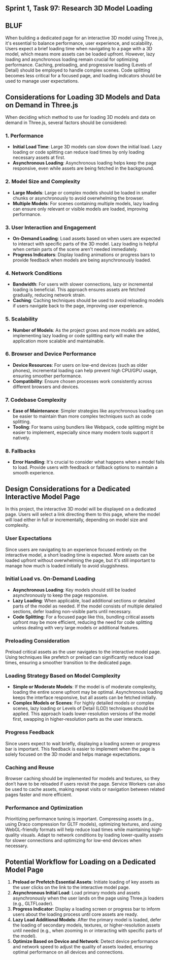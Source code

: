## Sprint 1, Task 97: Research 3D Model Loading
## BLUF
When building a dedicated page for an interactive 3D model using Three.js, it's essential to balance performance, user experience, and scalability. Users expect a brief loading time when navigating to a page with a 3D model, which means more assets can be loaded upfront. However, lazy loading and asynchronous loading remain crucial for optimizing performance. Caching, preloading, and progressive loading (Levels of Detail) should be employed to handle complex scenes. Code splitting becomes less critical for a focused page, and loading indicators should be used to manage user expectations.

## Considerations for Loading 3D Models and Data on Demand in Three.js
When deciding which method to use for loading 3D models and data on demand in Three.js, several factors should be considered:

### 1. Performance
- **Initial Load Time**: Large 3D models can slow down the initial load. Lazy loading or code splitting can reduce load times by only loading necessary assets at first.
- **Asynchronous Loading**: Asynchronous loading helps keep the page responsive, even while assets are being fetched in the background.

### 2. Model Size and Complexity
- **Large Models**: Large or complex models should be loaded in smaller chunks or asynchronously to avoid overwhelming the browser.
- **Multiple Models**: For scenes containing multiple models, lazy loading can ensure only relevant or visible models are loaded, improving performance.

### 3. User Interaction and Engagement
- **On-Demand Loading**: Load assets based on when users are expected to interact with specific parts of the 3D model. Lazy loading is helpful when certain parts of the scene aren't needed immediately.
- **Progress Indicators**: Display loading animations or progress bars to provide feedback when models are being asynchronously loaded.

### 4. Network Conditions
- **Bandwidth**: For users with slower connections, lazy or incremental loading is beneficial. This approach ensures assets are fetched gradually, reducing network strain.
- **Caching**: Caching techniques should be used to avoid reloading models if users navigate back to the page, improving user experience.

### 5. Scalability
- **Number of Models**: As the project grows and more models are added, implementing lazy loading or code splitting early will make the application more scalable and maintainable.

### 6. Browser and Device Performance
- **Device Resources**: For users on low-end devices (such as older phones), incremental loading can help prevent high CPU/GPU usage, ensuring smoother performance.
- **Compatibility**: Ensure chosen processes work consistently across different browsers and devices.

### 7. Codebase Complexity
- **Ease of Maintenance**: Simpler strategies like asynchronous loading can be easier to maintain than more complex techniques such as code splitting.
- **Tooling**: For teams using bundlers like Webpack, code splitting might be easier to implement, especially since many modern tools support it natively.

### 8. Fallbacks
- **Error Handling**: It's crucial to consider what happens when a model fails to load. Provide users with feedback or fallback options to maintain a smooth experience.

## Design Considerations for a Dedicated Interactive Model Page
In this project, the interactive 3D model will be displayed on a dedicated page. Users will select a link directing them to this page, where the model will load either in full or incrementally, depending on model size and complexity.

### User Expectations
Since users are navigating to an experience focused entirely on the interactive model, a short loading time is expected. More assets can be loaded upfront without overwhelming the page, but it's still important to manage how much is loaded initially to avoid sluggishness.

### Initial Load vs. On-Demand Loading
- **Asynchronous Loading**: Key models should still be loaded asynchronously to keep the page responsive.
- **Lazy Loading**: When applicable, load additional sections or detailed parts of the model as needed. If the model consists of multiple detailed sections, defer loading non-visible parts until necessary.
- **Code Splitting**: For a focused page like this, bundling critical assets upfront may be more efficient, reducing the need for code splitting unless dealing with very large models or additional features.

### Preloading Consideration
Preload critical assets as the user navigates to the interactive model page. Using techniques like prefetch or preload can significantly reduce load times, ensuring a smoother transition to the dedicated page.

### Loading Strategy Based on Model Complexity
- **Simple or Moderate Models**: If the model is of moderate complexity, loading the entire scene upfront may be optimal. Asynchronous loading keeps the interface responsive, but all assets can be fetched initially.
- **Complex Models or Scenes**: For highly detailed models or complex scenes, lazy loading or Levels of Detail (LOD) techniques should be applied. This approach loads lower-resolution versions of the model first, swapping in higher-resolution parts as the user interacts.

### Progress Feedback
Since users expect to wait briefly, displaying a loading screen or progress bar is important. This feedback is easier to implement when the page is solely focused on the 3D model and helps manage expectations.

### Caching and Reuse
Browser caching should be implemented for models and textures, so they don’t have to be reloaded if users revisit the page. Service Workers can also be used to cache assets, making repeat visits or navigation between related pages faster and more efficient.

### Performance and Optimization
Prioritizing performance tuning is important. Compressing assets (e.g., using Draco compression for GLTF models), optimizing textures, and using WebGL-friendly formats will help reduce load times while maintaining high-quality visuals. Adapt to network conditions by loading lower-quality assets for slower connections and optimizing for low-end devices when necessary.

## Potential Workflow for Loading on a Dedicated Model Page
1. **Preload or Prefetch Essential Assets**: Initiate loading of key assets as the user clicks on the link to the interactive model page.
2. **Asynchronous Initial Load**: Load primary models and assets asynchronously when the user lands on the page using Three.js loaders (e.g., GLTFLoader).
3. **Progress Indicator**: Display a loading screen or progress bar to inform users about the loading process until core assets are ready.
4. **Lazy Load Additional Models**: After the primary model is loaded, defer the loading of secondary models, textures, or higher-resolution assets until needed (e.g., when zooming in or interacting with specific parts of the model).
5. **Optimize Based on Device and Network**: Detect device performance and network speed to adjust the quality of assets loaded, ensuring optimal performance on all devices and connections.
